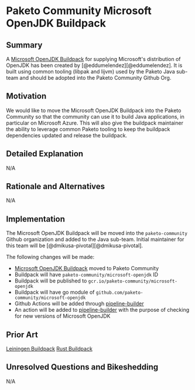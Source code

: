 # Paketo Community Microsoft OpenJDK Buildpack

## Summary

A [Microsoft OpenJDK Buildpack](https://github.com/eddumelendez/microsoft-openjdk) for supplying Microsoft's distribution of OpenJDK has been created by [@eddumelendez][@eddumelendez]. It is built using common tooling (libpak and lijvm) used by the Paketo Java sub-team and should be adopted into the Paketo Community Github Org.

## Motivation

We would like to move the Microsoft OpenJDK Buildpack into the Paketo Community so that the community can use it to build Java applications, in particular on Microsoft Azure. This will also give the buildpack maintainer the ability to leverage common Paketo tooling to keep the buildpack dependencies updated and release the buildpack.

## Detailed Explanation

N/A

## Rationale and Alternatives

N/A

## Implementation

The Microsoft OpenJDK Buildpack will be moved into the `paketo-community` Github organization and added to the Java sub-team. Initial maintainer for this team will be [@dmikusa-pivotal][@dmikusa-pivotal].

The following changes will be made:

- [Microsoft OpenJDK Buildpack](https://github.com/eddumelendez/microsoft-openjdk) moved to Paketo Community
- Buildpack will have `paketo-community/microsoft-openjdk` ID
- Buildpack will be published to `gcr.io/paketo-community/microsoft-openjdk`
- Buildpack will have go module of `github.com/paketo-community/microsoft-openjdk`
- Github Actions will be added through [pipeline-builder](https://github.com/paketo-buildpacks/pipeline-builder)
- An action will be added to [pipeline-builder](https://github.com/paketo-buildpacks/pipeline-builder/tree/main/actions) with the purpose of checking for new versions of Microsoft OpenJDK

## Prior Art

[Leiningen Buildpack](https://github.com/paketo-buildpacks/rfcs/blob/master/accepted/0004-clojure.md)
[Rust Buildpack](https://github.com/paketo-buildpacks/rfcs/blob/master/accepted/0014-rust.md)

## Unresolved Questions and Bikeshedding

N/A
